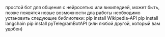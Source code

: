 простой бот для общения с нейросетью или википедией, может быть, позже появятся новые возможности
дла работы необходимо установить следующие библиотеки:
pip install Wikipedia-API
pip install langchain
pip install pyTelegramBotAPI (или любой другой, который вам удобен) 
